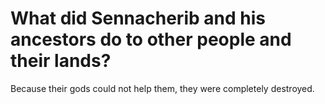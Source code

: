 # What did Sennacherib and his ancestors do to other people and their lands?

Because their gods could not help them, they were completely destroyed. 